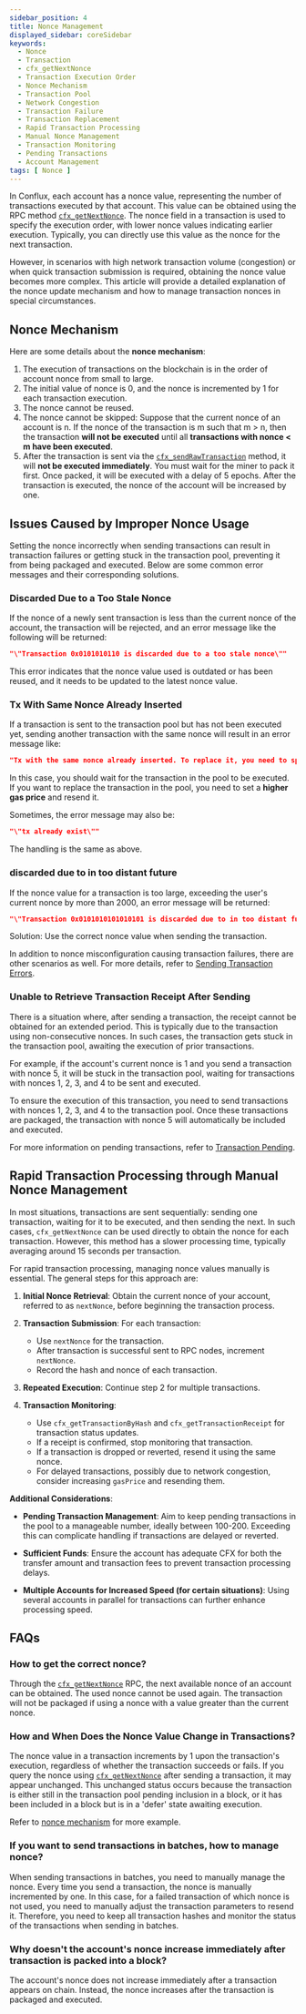 ```yaml
---
sidebar_position: 4
title: Nonce Management
displayed_sidebar: coreSidebar
keywords:
  - Nonce
  - Transaction
  - cfx_getNextNonce
  - Transaction Execution Order
  - Nonce Mechanism
  - Transaction Pool
  - Network Congestion
  - Transaction Failure
  - Transaction Replacement
  - Rapid Transaction Processing
  - Manual Nonce Management
  - Transaction Monitoring
  - Pending Transactions
  - Account Management
tags: [ Nonce ]
---
```


In Conflux, each account has a nonce value, representing the number of transactions executed by that account. This value can be obtained using the RPC method [`cfx_getNextNonce`](/docs/core/build/json-rpc/cfx-namespace/#cfx_getnextnonce). The nonce field in a transaction is used to specify the execution order, with lower nonce values indicating earlier execution. Typically, you can directly use this value as the nonce for the next transaction.

However, in scenarios with high network transaction volume (congestion) or when quick transaction submission is required, obtaining the nonce value becomes more complex. This article will provide a detailed explanation of the nonce update mechanism and how to manage transaction nonces in special circumstances.

## Nonce Mechanism

Here are some details about the **nonce mechanism**:

1. The execution of transactions on the blockchain is in the order of account nonce from small to large.
2. The initial value of nonce is 0, and the nonce is incremented by 1 for each transaction execution.
3. The nonce cannot be reused.
4. The nonce cannot be skipped: Suppose that the current nonce of an account is n. If the nonce of the transaction is m such that m > n, then the transaction **will not be executed** until all **transactions with nonce < m have been executed**.
5. After the transaction is sent via the [`cfx_sendRawTransaction`](/docs/core/build/json-rpc/cfx-namespace#cfx_sendrawtransaction) method, it will **not be executed immediately**. You must wait for the miner to pack it first. Once packed, it will be executed with a delay of 5 epochs. After the transaction is executed, the nonce of the account will be increased by one.

## Issues Caused by Improper Nonce Usage

Setting the nonce incorrectly when sending transactions can result in transaction failures or getting stuck in the transaction pool, preventing it from being packaged and executed. Below are some common error messages and their corresponding solutions.

### Discarded Due to a Too Stale Nonce

If the nonce of a newly sent transaction is less than the current nonce of the account, the transaction will be rejected, and an error message like the following will be returned:

```json
"\"Transaction 0x0101010110 is discarded due to a too stale nonce\""
```

This error indicates that the nonce value used is outdated or has been reused, and it needs to be updated to the latest nonce value.

### Tx With Same Nonce Already Inserted

If a transaction is sent to the transaction pool but has not been executed yet, sending another transaction with the same nonce will result in an error message like:

```json
"Tx with the same nonce already inserted. To replace it, you need to specify a gas price > {}""
```

In this case, you should wait for the transaction in the pool to be executed. If you want to replace the transaction in the pool, you need to set a **higher gas price** and resend it.

Sometimes, the error message may also be:

```json
"\"tx already exist\""
```

The handling is the same as above.

### discarded due to in too distant future

If the nonce value for a transaction is too large, exceeding the user's current nonce by more than 2000, an error message will be returned:

```json
"\"Transaction 0x0101010101010101 is discarded due to in too distant future\""
```

Solution: Use the correct nonce value when sending the transaction.

In addition to nonce misconfiguration causing transaction failures, there are other scenarios as well. For more details, refer to [Sending Transaction Errors](./send-tx-error.md).

### Unable to Retrieve Transaction Receipt After Sending

There is a situation where, after sending a transaction, the receipt cannot be obtained for an extended period. This is typically due to the transaction using non-consecutive nonces. In such cases, the transaction gets stuck in the transaction pool, awaiting the execution of prior transactions.

For example, if the account's current nonce is 1 and you send a transaction with nonce 5, it will be stuck in the transaction pool, waiting for transactions with nonces 1, 2, 3, and 4 to be sent and executed.

To ensure the execution of this transaction, you need to send transactions with nonces 1, 2, 3, and 4 to the transaction pool. Once these transactions are packaged, the transaction with nonce 5 will automatically be included and executed.

For more information on pending transactions, refer to [Transaction Pending](./why-transaction-is-pending.md).

## Rapid Transaction Processing through Manual Nonce Management

In most situations, transactions are sent sequentially: sending one transaction, waiting for it to be executed, and then sending the next. In such cases, `cfx_getNextNonce` can be used directly to obtain the nonce for each transaction. However, this method has a slower processing time, typically averaging around 15 seconds per transaction.

For rapid transaction processing, managing nonce values manually is essential. The general steps for this approach are:

1. **Initial Nonce Retrieval**: Obtain the current nonce of your account, referred to as `nextNonce`, before beginning the transaction process.

2. **Transaction Submission**: For each transaction:
   - Use `nextNonce` for the transaction.
   - After transaction is successful sent to RPC nodes, increment `nextNonce`.
   - Record the hash and nonce of each transaction.

3. **Repeated Execution**: Continue step 2 for multiple transactions.

4. **Transaction Monitoring**:
   - Use `cfx_getTransactionByHash` and `cfx_getTransactionReceipt` for transaction status updates.
   - If a receipt is confirmed, stop monitoring that transaction.
   - If a transaction is dropped or reverted, resend it using the same nonce.
   - For delayed transactions, possibly due to network congestion, consider increasing `gasPrice` and resending them.

**Additional Considerations**:

- **Pending Transaction Management**: Aim to keep pending transactions in the pool to a manageable number, ideally between 100-200. Exceeding this can complicate handling if transactions are delayed or reverted.

- **Sufficient Funds**: Ensure the account has adequate CFX for both the transfer amount and transaction fees to prevent transaction processing delays.

- **Multiple Accounts for Increased Speed (for certain situations)**: Using several accounts in parallel for transactions can further enhance processing speed.

## FAQs

### How to get the correct nonce?

Through the  [`cfx_getNextNonce`](/docs/core/build/json-rpc/cfx-namespace/#cfx_getnextnonce) RPC, the next available nonce of an account can be obtained. The used nonce cannot be used again. The transaction will not be packaged if using a nonce with a value greater than the current nonce.

### How and When Does the Nonce Value Change in Transactions?

The nonce value in a transaction increments by 1 upon the transaction's execution, regardless of whether the transaction succeeds or fails. If you query the nonce using [`cfx_getNextNonce`](/docs/core/build/json-rpc/cfx-namespace/#cfx_getnextnonce) after sending a transaction, it may appear unchanged. This unchanged status occurs because the transaction is either still in the transaction pool pending inclusion in a block, or it has been included in a block but is in a 'defer' state awaiting execution.

Refer to [nonce mechanism](./nonce.md#nonce-mechanism) for more example.

### If you want to send transactions in batches, how to manage nonce?

When sending transactions in batches, you need to manually manage the nonce. Every time you send a transaction, the nonce is manually incremented by one.
In this case, for a failed transaction of which nonce is not used, you need to manually adjust the transaction parameters to resend it.
Therefore, you need to keep all transaction hashes and monitor the status of the transactions when sending in batches.

### Why doesn't the account's nonce increase immediately after transaction is packed into a block?

The account's nonce does not increase immediately after a transaction appears on chain. Instead, the nonce increases after the transaction is packaged and executed.
